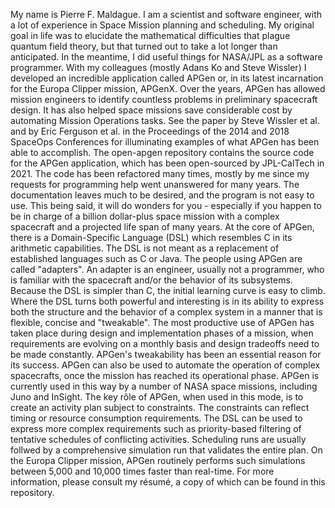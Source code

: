 My name is Pierre F. Maldague. I am a scientist and software engineer, with a lot of experience in Space Mission planning and scheduling. My original goal in life was to elucidate the mathematical difficulties that plague quantum field theory, but that turned out to take a lot longer than anticipated. In the meantime, I did useful things for NASA/JPL as a software programmer. With my colleagues (mostly Adans Ko and Steve Wissler) I developed an incredible application called APGen or, in its latest incarnation for the Europa Clipper mission, APGenX. Over the years, APGen has allowed mission engineers to identify countless problems in preliminary spacecraft design. It has also helped space missions save considerable cost by automating Mission Operations tasks. See the paper by Steve Wissler et al. and by Eric Ferguson et al. in the Proceedings of the 2014 and 2018 SpaceOps Conferences for illuminating examples of what APGen has been able to accomplish.
The open-apgen repository contains the source code for the APGen application, which has been open-sourced by JPL-CalTech in 2021. The code has been refactored many times, mostly by me since my requests for programming help went unanswered for many years. The documentation leaves much to be desired, and the program is not easy to use. This being said, it will do wonders for you - especially if you happen to be in charge of a billion dollar-plus space mission with a complex spacecraft and a projected life span of many years.
At the core of APGen, there is a Domain-Specific Language (DSL) which resembles C in its arithmetic capabilities. The DSL is not meant as a replacement of established languages such as C or Java. The people using APGen are called "adapters". An adapter is an engineer, usually not a programmer, who is familiar with the spacecraft and/or the behavior of its subsystems. Because the DSL is simpler than C, the initial learning curve is easy to climb. Where the DSL turns both powerful and interesting is in its ability to express both the structure and the behavior of a complex system in a manner that is flexible, concise and "tweakable". The most productive use of APGen has taken place during design and implementation phases of a mission, when requirements are evolving on a monthly basis and design tradeoffs need to be made constantly. APGen's tweakability has been an essential reason for its success.
APGen can also be used to automate the operation of complex spacecrafts, once the mission has reached its operational phase. APGen is currently used in this way by a number of NASA space missions, including Juno and InSight. The key rôle of APGen, when used in this mode, is to create an activity plan subject to constraints. The constraints can reflect timing or resource consumption requirements. The DSL can be used to express more complex requirements such as priority-based filtering of tentative schedules of conflicting activities. Scheduling runs are usually follwed by a comprehensive simulation run that validates the entire plan. On the Europa Clipper mission, APGen routinely performs such simulations between 5,000 and 10,000 times faster than real-time.
For more information, please consult my résumé, a copy of which can be found in this repository.
